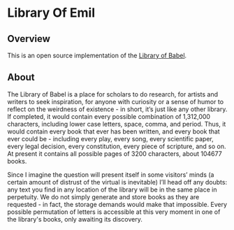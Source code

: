 Library Of Emil
=============================================

Overview
--------
This is an open source implementation of the [Library of Babel](http://libraryofbabel.info).

About
--------
The Library of Babel is a place for scholars to do research, for artists and writers to seek inspiration, for anyone with curiosity or a sense of humor to reflect on the weirdness of existence - in short, it’s just like any other library. If completed, it would contain every possible combination of 1,312,000 characters, including lower case letters, space, comma, and period. Thus, it would contain every book that ever has been written, and every book that ever could be - including every play, every song, every scientific paper, every legal decision, every constitution, every piece of scripture, and so on. At present it contains all possible pages of 3200 characters, about 104677 books.

Since I imagine the question will present itself in some visitors’ minds (a certain amount of distrust of the virtual is inevitable) I’ll head off any doubts: any text you find in any location of the library will be in the same place in perpetuity. We do not simply generate and store books as they are requested - in fact, the storage demands would make that impossible. Every possible permutation of letters is accessible at this very moment in one of the library's books, only awaiting its discovery.